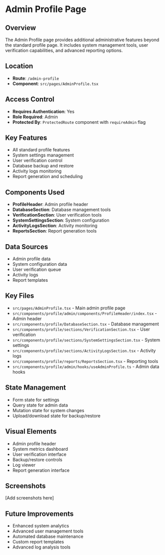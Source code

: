 
# Admin Profile Page

## Overview
The Admin Profile page provides additional administrative features beyond the standard profile page. It includes system management tools, user verification capabilities, and advanced reporting options.

## Location
- **Route**: `/admin-profile`
- **Component**: `src/pages/AdminProfile.tsx`

## Access Control
- **Requires Authentication**: Yes
- **Role Required**: Admin
- **Protected By**: `ProtectedRoute` component with `requireAdmin` flag

## Key Features
- All standard profile features
- System settings management
- User verification control
- Database backup and restore
- Activity logs monitoring
- Report generation and scheduling

## Components Used
- **ProfileHeader**: Admin profile header
- **DatabaseSection**: Database management tools
- **VerificationSection**: User verification tools
- **SystemSettingsSection**: System configuration
- **ActivityLogsSection**: Activity monitoring
- **ReportsSection**: Report generation tools

## Data Sources
- Admin profile data
- System configuration data
- User verification queue
- Activity logs
- Report templates

## Key Files
- `src/pages/AdminProfile.tsx` - Main admin profile page
- `src/components/profile/admin/components/ProfileHeader/index.tsx` - Admin header
- `src/components/profile/DatabaseSection.tsx` - Database management
- `src/components/profile/sections/VerificationSection.tsx` - User verification
- `src/components/profile/sections/SystemSettingsSection.tsx` - System settings
- `src/components/profile/sections/ActivityLogsSection.tsx` - Activity logs
- `src/components/profile/reports/ReportsSection.tsx` - Reporting tools
- `src/components/profile/admin/hooks/useAdminProfile.ts` - Admin data hooks

## State Management
- Form state for settings
- Query state for admin data
- Mutation state for system changes
- Upload/download state for backup/restore

## Visual Elements
- Admin profile header
- System metrics dashboard
- User verification interface
- Backup/restore controls
- Log viewer
- Report generation interface

## Screenshots
[Add screenshots here]

## Future Improvements
- Enhanced system analytics
- Advanced user management tools
- Automated database maintenance
- Custom report templates
- Advanced log analysis tools
